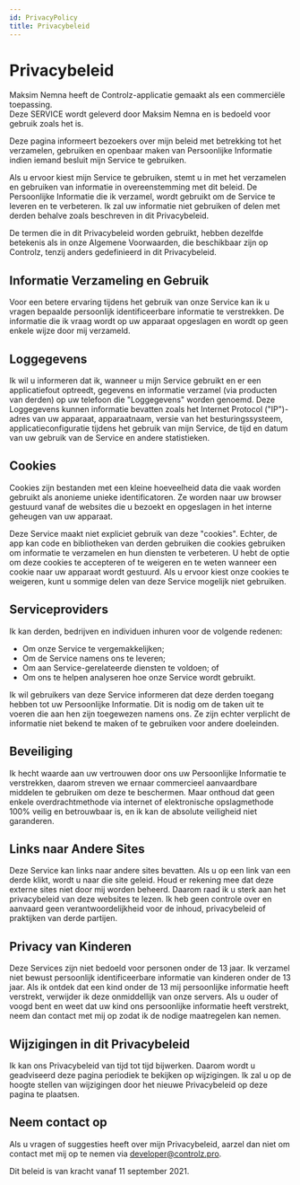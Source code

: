 ```yaml
---
id: PrivacyPolicy
title: Privacybeleid
---
```


# Privacybeleid

Maksim Nemna heeft de Controlz-applicatie gemaakt als een commerciële toepassing.  
Deze SERVICE wordt geleverd door Maksim Nemna en is bedoeld voor gebruik zoals het is.

Deze pagina informeert bezoekers over mijn beleid met betrekking tot het verzamelen, gebruiken en openbaar maken van Persoonlijke Informatie indien iemand besluit mijn Service te gebruiken.

Als u ervoor kiest mijn Service te gebruiken, stemt u in met het verzamelen en gebruiken van informatie in overeenstemming met dit beleid. De Persoonlijke Informatie die ik verzamel, wordt gebruikt om de Service te leveren en te verbeteren. Ik zal uw informatie niet gebruiken of delen met derden behalve zoals beschreven in dit Privacybeleid.

De termen die in dit Privacybeleid worden gebruikt, hebben dezelfde betekenis als in onze Algemene Voorwaarden, die beschikbaar zijn op Controlz, tenzij anders gedefinieerd in dit Privacybeleid.

## Informatie Verzameling en Gebruik

Voor een betere ervaring tijdens het gebruik van onze Service kan ik u vragen bepaalde persoonlijk identificeerbare informatie te verstrekken. De informatie die ik vraag wordt op uw apparaat opgeslagen en wordt op geen enkele wijze door mij verzameld.

## Loggegevens

Ik wil u informeren dat ik, wanneer u mijn Service gebruikt en er een applicatiefout optreedt, gegevens en informatie verzamel (via producten van derden) op uw telefoon die "Loggegevens" worden genoemd. Deze Loggegevens kunnen informatie bevatten zoals het Internet Protocol ("IP")-adres van uw apparaat, apparaatnaam, versie van het besturingssysteem, applicatieconfiguratie tijdens het gebruik van mijn Service, de tijd en datum van uw gebruik van de Service en andere statistieken.

## Cookies

Cookies zijn bestanden met een kleine hoeveelheid data die vaak worden gebruikt als anonieme unieke identificatoren. Ze worden naar uw browser gestuurd vanaf de websites die u bezoekt en opgeslagen in het interne geheugen van uw apparaat.

Deze Service maakt niet expliciet gebruik van deze "cookies". Echter, de app kan code en bibliotheken van derden gebruiken die cookies gebruiken om informatie te verzamelen en hun diensten te verbeteren. U hebt de optie om deze cookies te accepteren of te weigeren en te weten wanneer een cookie naar uw apparaat wordt gestuurd. Als u ervoor kiest onze cookies te weigeren, kunt u sommige delen van deze Service mogelijk niet gebruiken.

## Serviceproviders

Ik kan derden, bedrijven en individuen inhuren voor de volgende redenen:

- Om onze Service te vergemakkelijken;  
- Om de Service namens ons te leveren;  
- Om aan Service-gerelateerde diensten te voldoen; of  
- Om ons te helpen analyseren hoe onze Service wordt gebruikt.

Ik wil gebruikers van deze Service informeren dat deze derden toegang hebben tot uw Persoonlijke Informatie. Dit is nodig om de taken uit te voeren die aan hen zijn toegewezen namens ons. Ze zijn echter verplicht de informatie niet bekend te maken of te gebruiken voor andere doeleinden.

## Beveiliging

Ik hecht waarde aan uw vertrouwen door ons uw Persoonlijke Informatie te verstrekken, daarom streven we ernaar commercieel aanvaardbare middelen te gebruiken om deze te beschermen. Maar onthoud dat geen enkele overdrachtmethode via internet of elektronische opslagmethode 100% veilig en betrouwbaar is, en ik kan de absolute veiligheid niet garanderen.

## Links naar Andere Sites

Deze Service kan links naar andere sites bevatten. Als u op een link van een derde klikt, wordt u naar die site geleid. Houd er rekening mee dat deze externe sites niet door mij worden beheerd. Daarom raad ik u sterk aan het privacybeleid van deze websites te lezen. Ik heb geen controle over en aanvaard geen verantwoordelijkheid voor de inhoud, privacybeleid of praktijken van derde partijen.

## Privacy van Kinderen

Deze Services zijn niet bedoeld voor personen onder de 13 jaar. Ik verzamel niet bewust persoonlijk identificeerbare informatie van kinderen onder de 13 jaar. Als ik ontdek dat een kind onder de 13 mij persoonlijke informatie heeft verstrekt, verwijder ik deze onmiddellijk van onze servers. Als u ouder of voogd bent en weet dat uw kind ons persoonlijke informatie heeft verstrekt, neem dan contact met mij op zodat ik de nodige maatregelen kan nemen.

## Wijzigingen in dit Privacybeleid

Ik kan ons Privacybeleid van tijd tot tijd bijwerken. Daarom wordt u geadviseerd deze pagina periodiek te bekijken op wijzigingen. Ik zal u op de hoogte stellen van wijzigingen door het nieuwe Privacybeleid op deze pagina te plaatsen.

## Neem contact op

Als u vragen of suggesties heeft over mijn Privacybeleid, aarzel dan niet om contact met mij op te nemen via [developer@controlz.pro](mailto:developer@controlz.pro).

Dit beleid is van kracht vanaf 11 september 2021.